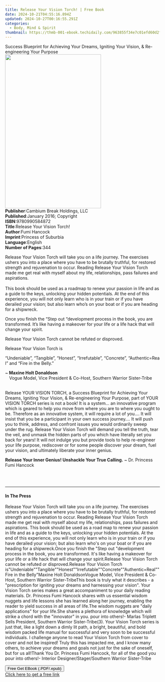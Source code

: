 ```yaml
---
title: Release Your Vision Torch! | Free Book
date: 2024-10-21T04:55:16.894Z
updated: 2024-10-27T00:16:55.291Z
categories:
  - Body, Mind & Spirit
thumbnail: https://thmb-001-ebook.techidaily.com/963855f34e7c01efd60d2f52880de1bbdebc790ffb4c5989703b3c8306eac95f.jpg
---
```

<main id="book-container">
  <div class="flex flex-col">
    <div class="book-brief flex-1 py-6 px-4 sm:p-6 md:py-10 md:px-8">
      <!-- brief-->
      <div class="book-brief-main">
        Success Blueprint for Achieving Your Dreams, Igniting Your Vision, &
        Re-engineering Your Purpose
      </div>
    </div>
    <div
      class="book-meta-info flex-1 grid gap-4 col-start-1 col-end-3 row-start-1 sm:mb-6 sm:grid-cols-4 lg:gap-6 lg:col-start-2 lg:row-end-6 lg:row-span-6 lg:mb-0"
    >
      <div
        class="book-meta-info-left place-content-center mt-4 p-4 text-sm leading-6 col-start-2 col-span-2 dark:text-slate-400"
      >
        <img
          class="w-full h-500 object-cover rounded-lg sm:h-255 sm:col-span-2 lg:col-span-full"
          src="https://img-001-ebook.techidaily.com/4c8ff6480b65f1a1ac3fb62dabcc38878c39018823d42f1e024f0e2948f7f0e7.jpg"
          alt=""
          width="312"
          height="500"
        />
      </div>
      <div
        class="book-meta-info-right mt-2 col-start-1 row-start-2 col-span-3 self-center"
      >
        <!-- meta data  -->
        <div class="flex flex-col px-4 md:px-8">
          <div class="flex-1">
            <strong>Publisher</strong>:<span class="px-2"
              >Cambium Break Holdings, LLC</span
            >
          </div>
          <div class="flex-1">
            <strong>Published</strong>:<span class="px-2"
              >January 2016; Copyright</span
            >
          </div>
          <div class="flex-1">
            <strong>ISBN</strong>:<span class="px-2">9780990584872</span>
          </div>
          <div class="flex-1">
            <strong>Title</strong>:<span class="px-2"
              >Release Your Vision Torch!</span
            >
          </div>
          <div class="flex-1">
            <strong>Author</strong>:<span class="px-2">Fumi Hancock</span>
          </div>
          <div class="flex-1">
            <strong>Imprint</strong>:<span class="px-2"
              >Princess of Suburbia</span
            >
          </div>
          <div class="flex-1">
            <strong>Language</strong>:<span class="px-2">English</span>
          </div>
          <div class="flex-1">
            <strong>Number of Pages</strong>:<span class="px-2">344</span>
          </div>
        </div>
      </div>
    </div>
    <div class="book-description flex-1 py-6 px-4 sm:p-6 md:py-10 md:px-8">
      <div class="book-description-main">
        <div accordion-content="" id="description">
          <p>
            Release Your Vision Torch will take you on a life journey. The
            exercises ushers you into a place where you have to be brutally
            truthful, for restored strength and rejuvenation to occur. Reading
            Release Your Vision Torch made me get real with myself about my
            life, relationships, pass failures and aspirations.<br /><br />This
            book should be used as a roadmap to renew your passion in life and
            as a guide to the keys, unlocking your hidden potentials. At the end
            of this experience, you will not only learn who is in your train or
            if you have derailed your vision; but also learn who’s on your boat
            or if you are heading for a shipwreck.
          </p>
          <p>
            Once you finish the “Step out “development process in the book, you
            are transformed. It’s like having a makeover for your life or a life
            hack that will change your spirit.
          </p>
          <p>Release Your Vision Torch cannot be refuted or disproved.</p>
          <p>Release Your Vision Torch&nbsp;is</p>
          <p>
            “Undeniable”,&nbsp;“Tangible”,&nbsp;“Honest”,&nbsp;“Irrefutable”,&nbsp;“Concrete”,&nbsp;“Authentic=Real”
            and&nbsp;“Fire in the Belly.”
          </p>
          <p>
            ~<strong> Maxine Holt Donaldson<br />&nbsp;&nbsp; &nbsp;</strong
            >Vogue Model, Vice President &amp; Co-Host, Southern Warrior
            Sister-Tribe<br />&nbsp;
          </p>
          <p>
            Release YOUR VISION TORCH, a Success Blueprint for Achieving Your
            Dreams, Igniting Your Vision, &amp; Re-engineering Your Purpose,
            part of YOUR VISION TORCH series is not a book! It is a system… an
            innovative program which is geared to help you move from where you
            are to where you ought to be. Therefore as an innovative system, it
            will require a lot of you…. It will insist that you be a participant
            in your own success journey…. It will push you to think, address,
            and confront issues you would ordinarily sweep under the rug.
            Release Your Vision Torch will demand you tell the truth, tear the
            veil, and unmask the hidden parts of you which have literally set
            you back for years! It will not indulge you but provide tools to
            help re-engineer your life purpose, rediscover or for some people
            discover your dream, fuel your vision, and ultimately liberate your
            inner genius.
          </p>
          <p>
            <strong
              >Release Your Inner Genius! Unshackle Your True Calling.</strong
            >
            ~ Dr. Princess Fumi Hancock<br />&nbsp;&nbsp;
          </p>
          <p>&nbsp;</p>
        </div>
        <div class="accordion-fader"></div>
      </div>
    </div>
    <div class="book-excerpts flex-1 py-6 px-4 sm:p-6 md:py-10 md:px-8">
      <!-- excerpts-->
      <div class="book-excerpts-main">
        <hr />
        <h4 class="placeholder placeholder-heading">
          <span>In The Press</span>
        </h4>
        <p>
          Release Your Vision Torch will take you on a life journey. The
          exercises ushers you into a place where you have to be brutally
          truthful, for restored strength and rejuvenation to occur. Reading
          Release Your Vision Torch made me get real with myself about my life,
          relationships, pass failures and aspirations. This book should be used
          as a road map to renew your passion in life and as a guide to the
          keys, unlocking your hidden potentials. At the end of this experience,
          you will not only learn who is in your train or if you have derailed
          your vision; but also learn who's on your boat or if you are heading
          for a shipwreck.Once you finish the "Step out "development process in
          the book, you are transformed. It's like having a makeover for your
          life or a life hack that will change your spirit.Release Your Vision
          Torch cannot be refuted or disproved.Release Your Vision Torch
          is"Undeniable""Tangible""Honest""Irrefutable""Concrete""Authentic=Real""Fire
          in the Belly"Maxine Holt DonaldsonVogue Model, Vice President &amp;
          Co-Host, Southern Warrior Sister-TribeThis book is truly what it
          describes - a "prescription for igniting your dreams and harnessing
          your vision". Your Vision Torch series makes a great accompaniment to
          your daily reading materials. Dr. Princess Fumi Hancock shares with us
          essential wisdom nuggets and life lessons she has learned along her
          journey, enabling the reader to yield success in all areas of life.The
          wisdom nuggets are "daily applications" for your life.She shares a
          plethora of knowledge which will strike a chord with the "innovator"
          in you. pour into others!- Marlas Triplett Sells President, Southern
          Warrior Sister-Tribe(3). Your Vision Torch series is just that, like a
          light down a dimly lit path, a bright, beautiful, and bold wisdom
          packed life manual for successful and very soon to be successful
          individuals. I challenge anyone to read Your Vision Torch from cover
          to cover and not be inspired! Truly this has impacted me, and I know
          many others, to achieve your dreams and goals not just for the sake of
          oneself, but for us all!Thank You Dr. Princess Fumi Hancock, for all
          of the good you pour into others!- Interior Designer/Stager/Southern
          Warrior Sister-Tribe
        </p>
      </div>
    </div>
    <div
      class="book-about-author flex-1 py-6 px-4 sm:p-6 md:py-10 md:px-8"
    ></div>
    <div class="book-free-get flex-1 py-6 px-4 sm:p-6 md:py-10 md:px-8">
      <button
        id="btn-free-get"
        class="bg-blue-500 hover:bg-blue-700 text-white font-bold py-2 px-4 rounded"
      >
        Free Get EBook (.PDF/.epub)
      </button>
      <div id="countdown-display" class="px-2 text-lg mt-2"></div>
      <a
        id="free-link"
        class="hidden bg-blue-500 hover:bg-blue-700 text-white font-bold py-2 px-4 rounded"
        href="https://www.ebooks.com/en-us/book/209841369/release-your-vision-torch/fumi-hancock/"
        target="_blank"
        >Click here to get a free link</a
      >
    </div>
    <script>
      let countdownTime = 0;
      let countdownInterval = null;
      document
        .getElementById('btn-free-get')
        .addEventListener('click', startCountdown);
      function startCountdown() {
        countdownTime = new Date().getTime() + 60000 * 3;
        countdownInterval = setInterval(updateCountdown, 1000);
        document.getElementById('btn-free-get').disabled = true;
        document
          .getElementById('btn-free-get')
          .classList.add('bg-gray-500', 'cursor-not-allowed');
      }
      function updateCountdown() {
        let currentTime = new Date().getTime();
        let timeLeft = countdownTime - currentTime;
        let secondsLeft = Math.floor(timeLeft / 1000);
        document.getElementById('countdown-display').innerHTML =
          `Remaining time: ${secondsLeft} seconds.`;
        if (secondsLeft <= 0) {
          clearInterval(countdownInterval);
          document.getElementById('btn-free-get').classList.add('hidden');
          document.getElementById('free-link').classList.remove('hidden');
          document.getElementById('countdown-display').innerHTML = '';
        }
      }
    </script>
  </div>
</main>

<ins class="adsbygoogle"
      style="display:block"
      data-ad-client="ca-pub-7571918770474297"
      data-ad-slot="8358498916"
      data-ad-format="auto"
      data-full-width-responsive="true"></ins>
    